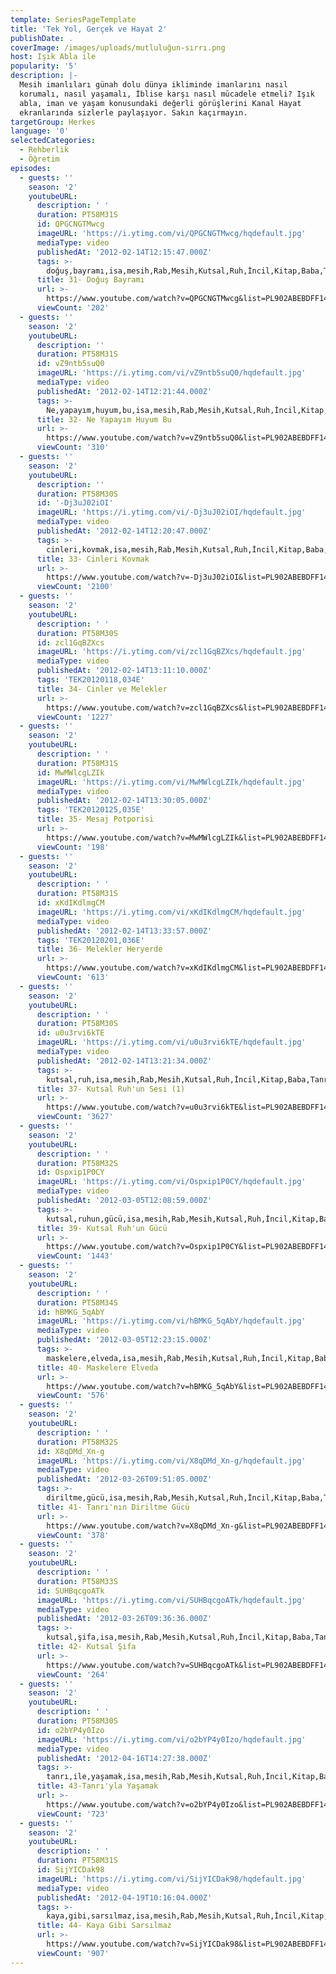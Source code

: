 ```yaml
---
template: SeriesPageTemplate
title: 'Tek Yol, Gerçek ve Hayat 2'
publishDate: .
coverImage: /images/uploads/mutluluğun-sırrı.png
host: Işık Abla ile
popularity: '5'
description: |-
  Mesih imanlıları günah dolu dünya ikliminde imanlarını nasıl
  korumalı, nasıl yaşamalı, İblise karşı nasıl mücadele etmeli? Işık
  abla, iman ve yaşam konusundaki değerli görüşlerini Kanal Hayat
  ekranlarında sizlerle paylaşıyor. Sakın kaçırmayın.
targetGroup: Herkes
language: '0'
selectedCategories:
  - Rehberlik
  - Öğretim
episodes:
  - guests: ''
    season: '2'
    youtubeURL:
      description: ' '
      duration: PT58M31S
      id: QPGCNGTMwcg
      imageURL: 'https://i.ytimg.com/vi/QPGCNGTMwcg/hqdefault.jpg'
      mediaType: video
      publishedAt: '2012-02-14T12:15:47.000Z'
      tags: >-
        doğuş,bayramı,isa,mesih,Rab,Mesih,Kutsal,Ruh,İncil,Kitap,Baba,Tanrı,kıyamet,günü,Allah,depresyon,şifa,bereket,Özgürlük,Hastalık,Bunalım,Esenlik,Rahatlık,Mucize,Hristiyanlık,İman,Hz.,İsa,peygamber,İlah,Ruhsal,Protestan,Türk,Hristiyan,Kıyamet,İntihar,Cennet,Cehennem,din,lanet,Cin,Pastör,Kilise,Ahiret,neler,olacak,yargı
      title: 31- Doğuş Bayramı
      url: >-
        https://www.youtube.com/watch?v=QPGCNGTMwcg&list=PL902ABEBDFF147040&index=31&t=0s
      viewCount: '202'
  - guests: ''
    season: '2'
    youtubeURL:
      description: ''
      duration: PT58M31S
      id: vZ9ntb5suQ0
      imageURL: 'https://i.ytimg.com/vi/vZ9ntb5suQ0/hqdefault.jpg'
      mediaType: video
      publishedAt: '2012-02-14T12:21:44.000Z'
      tags: >-
        Ne,yapayım,huyum,bu,isa,mesih,Rab,Mesih,Kutsal,Ruh,İncil,Kitap,Baba,Tanrı,kıyamet,günü,Allah,depresyon,şifa,bereket,Özgürlük,Hastalık,Bunalım,Esenlik,Rahatlık,Mucize,Hristiyanlık,İman,Hz.,İsa,peygamber,İlah,Ruhsal,Protestan,Türk,Hristiyan,Kıyamet,İntihar,Cennet,Cehennem,din,lanet,Cin,Pastör,Kilise,Ahiret,neler,olacak,yargı
      title: 32- Ne Yapayım Huyum Bu
      url: >-
        https://www.youtube.com/watch?v=vZ9ntb5suQ0&list=PL902ABEBDFF147040&index=32&t=0s
      viewCount: '310'
  - guests: ''
    season: '2'
    youtubeURL:
      description: ''
      duration: PT58M30S
      id: '-Dj3uJ02iOI'
      imageURL: 'https://i.ytimg.com/vi/-Dj3uJ02iOI/hqdefault.jpg'
      mediaType: video
      publishedAt: '2012-02-14T12:20:47.000Z'
      tags: >-
        cinleri,kovmak,isa,mesih,Rab,Mesih,Kutsal,Ruh,İncil,Kitap,Baba,Tanrı,kıyamet,günü,Allah,depresyon,şifa,bereket,Özgürlük,Hastalık,Bunalım,Esenlik,Rahatlık,Mucize,Hristiyanlık,İman,Hz.,İsa,peygamber,İlah,Ruhsal,Protestan,Türk,Hristiyan,Kıyamet,İntihar,Cennet,Cehennem,din,lanet,Cin,Pastör,Kilise,Ahiret,neler,olacak,yargı
      title: 33- Cinleri Kovmak
      url: >-
        https://www.youtube.com/watch?v=-Dj3uJ02iOI&list=PL902ABEBDFF147040&index=33&t=0s
      viewCount: '2100'
  - guests: ''
    season: '2'
    youtubeURL:
      description: ' '
      duration: PT58M30S
      id: zcl1GqBZXcs
      imageURL: 'https://i.ytimg.com/vi/zcl1GqBZXcs/hqdefault.jpg'
      mediaType: video
      publishedAt: '2012-02-14T13:11:10.000Z'
      tags: 'TEK20120118,034E'
      title: 34- Cinler ve Melekler
      url: >-
        https://www.youtube.com/watch?v=zcl1GqBZXcs&list=PL902ABEBDFF147040&index=34&t=0s
      viewCount: '1227'
  - guests: ''
    season: '2'
    youtubeURL:
      description: ' '
      duration: PT58M31S
      id: MwMWlcgLZIk
      imageURL: 'https://i.ytimg.com/vi/MwMWlcgLZIk/hqdefault.jpg'
      mediaType: video
      publishedAt: '2012-02-14T13:30:05.000Z'
      tags: 'TEK20120125,035E'
      title: 35- Mesaj Potporisi
      url: >-
        https://www.youtube.com/watch?v=MwMWlcgLZIk&list=PL902ABEBDFF147040&index=35&t=0s
      viewCount: '198'
  - guests: ''
    season: '2'
    youtubeURL:
      description: ' '
      duration: PT58M31S
      id: xKdIKdlmgCM
      imageURL: 'https://i.ytimg.com/vi/xKdIKdlmgCM/hqdefault.jpg'
      mediaType: video
      publishedAt: '2012-02-14T13:33:57.000Z'
      tags: 'TEK20120201,036E'
      title: 36- Melekler Heryerde
      url: >-
        https://www.youtube.com/watch?v=xKdIKdlmgCM&list=PL902ABEBDFF147040&index=36&t=0s
      viewCount: '613'
  - guests: ''
    season: '2'
    youtubeURL:
      description: ' '
      duration: PT58M30S
      id: u0u3rvi6kTE
      imageURL: 'https://i.ytimg.com/vi/u0u3rvi6kTE/hqdefault.jpg'
      mediaType: video
      publishedAt: '2012-02-14T13:21:34.000Z'
      tags: >-
        kutsal,ruh,isa,mesih,Rab,Mesih,Kutsal,Ruh,İncil,Kitap,Baba,Tanrı,kıyamet,günü,Allah,depresyon,şifa,bereket,Özgürlük,Hastalık,Bunalım,Esenlik,Rahatlık,Mucize,Hristiyanlık,İman,Hz.,İsa,peygamber,İlah,Ruhsal,Protestan,Türk,Hristiyan,Kıyamet,İntihar,Cennet,Cehennem,din,lanet,Cin,Pastör,Kilise,Ahiret,neler,olacak,yargı
      title: 37- Kutsal Ruh'un Sesi (1)
      url: >-
        https://www.youtube.com/watch?v=u0u3rvi6kTE&list=PL902ABEBDFF147040&index=37&t=0s
      viewCount: '3627'
  - guests: ''
    season: '2'
    youtubeURL:
      description: ' '
      duration: PT58M32S
      id: Ospxip1P0CY
      imageURL: 'https://i.ytimg.com/vi/Ospxip1P0CY/hqdefault.jpg'
      mediaType: video
      publishedAt: '2012-03-05T12:08:59.000Z'
      tags: >-
        kutsal,ruhun,gücü,isa,mesih,Rab,Mesih,Kutsal,Ruh,İncil,Kitap,Baba,Tanrı,kıyamet,günü,Allah,depresyon,şifa,bereket,Özgürlük,Hastalık,Bunalım,Esenlik,Rahatlık,Mucize,Hristiyanlık,İman,Hz.,İsa,peygamber,İlah,Ruhsal,Protestan,Türk,Hristiyan,Kıyamet,İntihar,Cennet,Cehennem,din,lanet,Cin,Pastör,Kilise,Ahiret,neler,olacak,yargı
      title: 39- Kutsal Ruh'un Gücü
      url: >-
        https://www.youtube.com/watch?v=Ospxip1P0CY&list=PL902ABEBDFF147040&index=39&t=0s
      viewCount: '1443'
  - guests: ''
    season: '2'
    youtubeURL:
      description: ' '
      duration: PT58M34S
      id: hBMKG_5qAbY
      imageURL: 'https://i.ytimg.com/vi/hBMKG_5qAbY/hqdefault.jpg'
      mediaType: video
      publishedAt: '2012-03-05T12:23:15.000Z'
      tags: >-
        maskelere,elveda,isa,mesih,Rab,Mesih,Kutsal,Ruh,İncil,Kitap,Baba,Tanrı,kıyamet,günü,Allah,depresyon,şifa,bereket,Özgürlük,Hastalık,Bunalım,Esenlik,Rahatlık,Mucize,Hristiyanlık,İman,Hz.,İsa,peygamber,İlah,Ruhsal,Protestan,Türk,Hristiyan,Kıyamet,İntihar,Cennet,Cehennem,din,lanet,Cin,Pastör,Kilise,Ahiret,neler,olacak,yargı
      title: 40- Maskelere Elveda
      url: >-
        https://www.youtube.com/watch?v=hBMKG_5qAbY&list=PL902ABEBDFF147040&index=40&t=0s
      viewCount: '576'
  - guests: ''
    season: '2'
    youtubeURL:
      description: ' '
      duration: PT58M32S
      id: X8qDMd_Xn-g
      imageURL: 'https://i.ytimg.com/vi/X8qDMd_Xn-g/hqdefault.jpg'
      mediaType: video
      publishedAt: '2012-03-26T09:51:05.000Z'
      tags: >-
        diriltme,gücü,isa,mesih,Rab,Mesih,Kutsal,Ruh,İncil,Kitap,Baba,Tanrı,kıyamet,günü,Allah,depresyon,şifa,bereket,Özgürlük,Hastalık,Bunalım,Esenlik,Rahatlık,Mucize,Hristiyanlık,İman,Hz.,İsa,peygamber,İlah,Ruhsal,Protestan,Türk,Hristiyan,Kıyamet,İntihar,Cennet,Cehennem,din,lanet,Cin,Pastör,Kilise,Ahiret,neler,olacak,yargı
      title: 41- Tanrı'nın Diriltme Gücü
      url: >-
        https://www.youtube.com/watch?v=X8qDMd_Xn-g&list=PL902ABEBDFF147040&index=41&t=0s
      viewCount: '378'
  - guests: ''
    season: '2'
    youtubeURL:
      description: ' '
      duration: PT58M33S
      id: SUHBqcgoATk
      imageURL: 'https://i.ytimg.com/vi/SUHBqcgoATk/hqdefault.jpg'
      mediaType: video
      publishedAt: '2012-03-26T09:36:36.000Z'
      tags: >-
        kutsal,şifa,isa,mesih,Rab,Mesih,Kutsal,Ruh,İncil,Kitap,Baba,Tanrı,kıyamet,günü,Allah,depresyon,bereket,Özgürlük,Hastalık,Bunalım,Esenlik,Rahatlık,Mucize,Hristiyanlık,İman,Hz.,İsa,peygamber,İlah,Ruhsal,Protestan,Türk,Hristiyan,Kıyamet,İntihar,Cennet,Cehennem,din,lanet,Cin,Pastör,Kilise,Ahiret,neler,olacak,yargı
      title: 42- Kutsal Şifa
      url: >-
        https://www.youtube.com/watch?v=SUHBqcgoATk&list=PL902ABEBDFF147040&index=42&t=0s
      viewCount: '264'
  - guests: ''
    season: '2'
    youtubeURL:
      description: ' '
      duration: PT58M30S
      id: o2bYP4y0Izo
      imageURL: 'https://i.ytimg.com/vi/o2bYP4y0Izo/hqdefault.jpg'
      mediaType: video
      publishedAt: '2012-04-16T14:27:38.000Z'
      tags: >-
        tanrı,ile,yaşamak,isa,mesih,Rab,Mesih,Kutsal,Ruh,İncil,Kitap,Baba,Tanrı,kıyamet,günü,Allah,depresyon,şifa,bereket,Özgürlük,Hastalık,Bunalım,Esenlik,Rahatlık,Mucize,Hristiyanlık,İman,Hz.,İsa,peygamber,İlah,Ruhsal,Protestan,Türk,Hristiyan,Kıyamet,İntihar,Cennet,Cehennem,din,lanet
      title: 43-Tanrı'yla Yaşamak
      url: >-
        https://www.youtube.com/watch?v=o2bYP4y0Izo&list=PL902ABEBDFF147040&index=43&t=0s
      viewCount: '723'
  - guests: ''
    season: '2'
    youtubeURL:
      description: ' '
      duration: PT58M31S
      id: SijYICDak98
      imageURL: 'https://i.ytimg.com/vi/SijYICDak98/hqdefault.jpg'
      mediaType: video
      publishedAt: '2012-04-19T10:16:04.000Z'
      tags: >-
        kaya,gibi,sarsılmaz,isa,mesih,Rab,Mesih,Kutsal,Ruh,İncil,Kitap,Baba,Tanrı,kıyamet,günü,Allah,depresyon,şifa,bereket,Özgürlük,Hastalık,Bunalım,Esenlik,Rahatlık,Mucize,Hristiyanlık,İman,Hz.,İsa,peygamber,İlah,Ruhsal,Protestan,Türk,Hristiyan,Kıyamet,İntihar,Cennet,Cehennem,din,lanet,Cin,Pastör,Kilise,Ahiret,neler,olacak,yargı
      title: 44- Kaya Gibi Sarsılmaz
      url: >-
        https://www.youtube.com/watch?v=SijYICDak98&list=PL902ABEBDFF147040&index=44&t=0s
      viewCount: '907'
---
```


